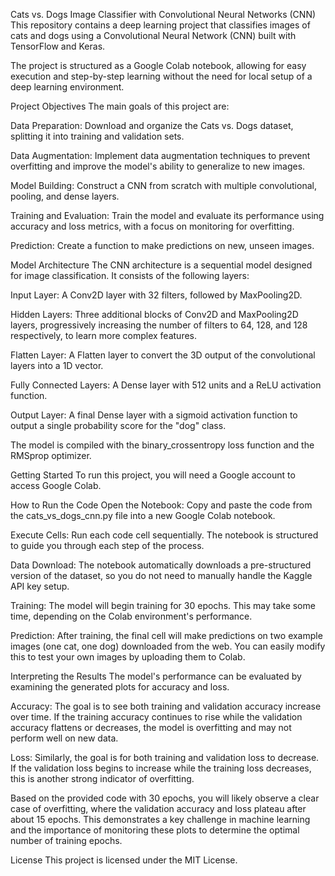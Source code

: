 Cats vs. Dogs Image Classifier with Convolutional Neural Networks (CNN)
This repository contains a deep learning project that classifies images of cats and dogs using a Convolutional Neural Network (CNN) built with TensorFlow and Keras.

The project is structured as a Google Colab notebook, allowing for easy execution and step-by-step learning without the need for local setup of a deep learning environment.

Project Objectives
The main goals of this project are:

Data Preparation: Download and organize the Cats vs. Dogs dataset, splitting it into training and validation sets.

Data Augmentation: Implement data augmentation techniques to prevent overfitting and improve the model's ability to generalize to new images.

Model Building: Construct a CNN from scratch with multiple convolutional, pooling, and dense layers.

Training and Evaluation: Train the model and evaluate its performance using accuracy and loss metrics, with a focus on monitoring for overfitting.

Prediction: Create a function to make predictions on new, unseen images.

Model Architecture
The CNN architecture is a sequential model designed for image classification. It consists of the following layers:

Input Layer: A Conv2D layer with 32 filters, followed by MaxPooling2D.

Hidden Layers: Three additional blocks of Conv2D and MaxPooling2D layers, progressively increasing the number of filters to 64, 128, and 128 respectively, to learn more complex features.

Flatten Layer: A Flatten layer to convert the 3D output of the convolutional layers into a 1D vector.

Fully Connected Layers: A Dense layer with 512 units and a ReLU activation function.

Output Layer: A final Dense layer with a sigmoid activation function to output a single probability score for the "dog" class.

The model is compiled with the binary_crossentropy loss function and the RMSprop optimizer.

Getting Started
To run this project, you will need a Google account to access Google Colab.

How to Run the Code
Open the Notebook: Copy and paste the code from the cats_vs_dogs_cnn.py file into a new Google Colab notebook.

Execute Cells: Run each code cell sequentially. The notebook is structured to guide you through each step of the process.

Data Download: The notebook automatically downloads a pre-structured version of the dataset, so you do not need to manually handle the Kaggle API key setup.

Training: The model will begin training for 30 epochs. This may take some time, depending on the Colab environment's performance.

Prediction: After training, the final cell will make predictions on two example images (one cat, one dog) downloaded from the web. You can easily modify this to test your own images by uploading them to Colab.

Interpreting the Results
The model's performance can be evaluated by examining the generated plots for accuracy and loss.

Accuracy: The goal is to see both training and validation accuracy increase over time. If the training accuracy continues to rise while the validation accuracy flattens or decreases, the model is overfitting and may not perform well on new data.

Loss: Similarly, the goal is for both training and validation loss to decrease. If the validation loss begins to increase while the training loss decreases, this is another strong indicator of overfitting.

Based on the provided code with 30 epochs, you will likely observe a clear case of overfitting, where the validation accuracy and loss plateau after about 15 epochs. This demonstrates a key challenge in machine learning and the importance of monitoring these plots to determine the optimal number of training epochs.

License
This project is licensed under the MIT License.
